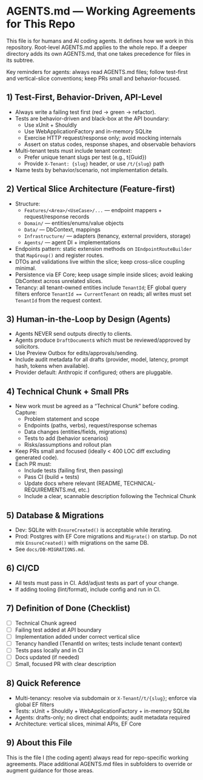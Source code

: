# AGENTS.md — Working Agreements for This Repo

This file is for humans and AI coding agents. It defines how we work in this repository. Root-level AGENTS.md applies to the whole repo. If a deeper directory adds its own AGENTS.md, that one takes precedence for files in its subtree.

Key reminders for agents: always read AGENTS.md files; follow test-first and vertical-slice conventions; keep PRs small and behavior-focused.

## 1) Test-First, Behavior-Driven, API-Level

- Always write a failing test first (red → green → refactor).
- Tests are behavior-driven and black-box at the API boundary:
  - Use xUnit + Shouldly
  - Use WebApplicationFactory and in-memory SQLite
  - Exercise HTTP request/response only; avoid mocking internals
  - Assert on status codes, response shapes, and observable behaviors
- Multi-tenant tests must include tenant context:
  - Prefer unique tenant slugs per test (e.g., t{Guid})
  - Provide `X-Tenant: {slug}` header, or use `/t/{slug}` path
- Name tests by behavior/scenario, not implementation details.

## 2) Vertical Slice Architecture (Feature-first)

- Structure:
  - `Features/<Area>/<UseCase>/...` — endpoint mappers + request/response records
  - `Domain/` — entities/enums/value objects
  - `Data/` — DbContext, mappings
  - `Infrastructure/` — adapters (tenancy, external providers, storage)
  - `Agents/` — agent DI + implementations
- Endpoints pattern: static extension methods on `IEndpointRouteBuilder` that `MapGroup()` and register routes.
- DTOs and validations live within the slice; keep cross-slice coupling minimal.
- Persistence via EF Core; keep usage simple inside slices; avoid leaking DbContext across unrelated slices.
- Tenancy: all tenant-owned entities include `TenantId`; EF global query filters enforce `TenantId == CurrentTenant` on reads; all writes must set `TenantId` from the request context.

## 3) Human-in-the-Loop by Design (Agents)

- Agents NEVER send outputs directly to clients.
- Agents produce `DraftDocument`s which must be reviewed/approved by solicitors.
- Use Preview Outbox for edits/approvals/sending.
- Include audit metadata for all drafts (provider, model, latency, prompt hash, tokens when available).
- Provider default: Anthropic if configured; others are pluggable.

## 4) Technical Chunk + Small PRs

- New work must be agreed as a “Technical Chunk” before coding. Capture:
  - Problem statement and scope
  - Endpoints (paths, verbs), request/response schemas
  - Data changes (entities/fields, migrations)
  - Tests to add (behavior scenarios)
  - Risks/assumptions and rollout plan
- Keep PRs small and focused (ideally < 400 LOC diff excluding generated code).
- Each PR must:
  - Include tests (failing first, then passing)
  - Pass CI (build + tests)
  - Update docs where relevant (README, TECHNICAL-REQUIREMENTS.md, etc.)
  - Include a clear, scannable description following the Technical Chunk

## 5) Database & Migrations

- Dev: SQLite with `EnsureCreated()` is acceptable while iterating.
- Prod: Postgres with EF Core migrations and `Migrate()` on startup. Do not mix `EnsureCreated()` with migrations on the same DB.
- See `docs/DB-MIGRATIONS.md`.

## 6) CI/CD

- All tests must pass in CI. Add/adjust tests as part of your change.
- If adding tooling (lint/format), include config and run in CI.

## 7) Definition of Done (Checklist)

- [ ] Technical Chunk agreed
- [ ] Failing test added at API boundary
- [ ] Implementation added under correct vertical slice
- [ ] Tenancy handled (TenantId on writes; tests include tenant context)
- [ ] Tests pass locally and in CI
- [ ] Docs updated (if needed)
- [ ] Small, focused PR with clear description

## 8) Quick Reference

- Multi-tenancy: resolve via subdomain or `X-Tenant`/`/t/{slug}`; enforce via global EF filters
- Tests: xUnit + Shouldly + WebApplicationFactory + in-memory SQLite
- Agents: drafts-only; no direct chat endpoints; audit metadata required
- Architecture: vertical slices, minimal APIs, EF Core

## 9) About this File

This is the file I (the coding agent) always read for repo-specific working agreements. Place additional AGENTS.md files in subfolders to override or augment guidance for those areas.

